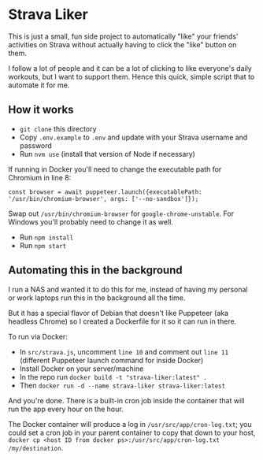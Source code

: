 # Strava Liker

This is just a small, fun side project to automatically "like" your friends' activities on Strava without actually having to click the "like" button on them.

I follow a lot of people and it can be a lot of clicking to like everyone's daily workouts, but I want to support them. Hence this quick, simple script that to automate it for me.

## How it works

- `git clone` this directory
- Copy `.env.example` to `.env` and update with your Strava username and password
- Run `nvm use` (install that version of Node if necessary)

If running in Docker you'll need to change the executable path for Chromium in line 8:

```
const browser = await puppeteer.launch({executablePath: '/usr/bin/chromium-browser', args: ['--no-sandbox']});
```

Swap out `/usr/bin/chromium-browser` for `google-chrome-unstable`. For Windows you'll probably need to change it as well.

- Run `npm install`
- Run `npm start`

## Automating this in the background

I run a NAS and wanted it to do this for me, instead of having my personal or work laptops run this in the background all the time.

But it has a special flavor of Debian that doesn't like Puppeteer (aka headless Chrome) so I created a Dockerfile for it so it can run in there.

To run via Docker:
- In `src/strava.js`, uncomment `line 10` and comment out `line 11` (different Puppeteer launch command for inside Docker)
- Install Docker on your server/machine
- In the repo run `docker build -t "strava-liker:latest" .`
- Then `docker run -d --name strava-liker strava-liker:latest `

And you're done. There is a built-in cron job inside the container that will run the app every hour on the hour.

The Docker container will produce a log in `/usr/src/app/cron-log.txt`; you could set a cron job in your parent container to copy that down to your host, `docker cp <host ID from docker ps>:/usr/src/app/cron-log.txt /my/destination`.